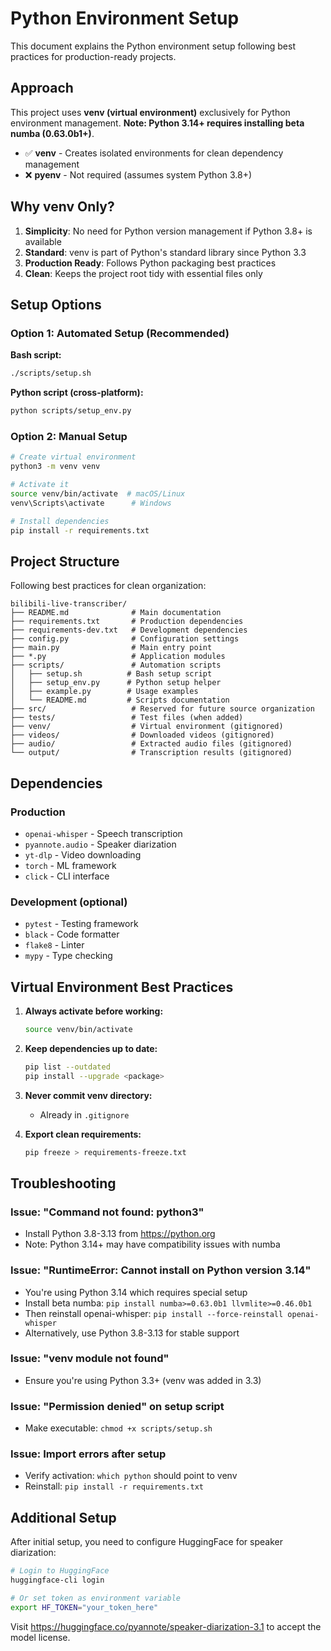 # Python Environment Setup

This document explains the Python environment setup following best practices for production-ready projects.

## Approach

This project uses **venv (virtual environment)** exclusively for Python environment management. **Note: Python 3.14+ requires installing beta numba (0.63.0b1+)**.

- ✅ **venv** - Creates isolated environments for clean dependency management
- ❌ **pyenv** - Not required (assumes system Python 3.8+)

## Why venv Only?

1. **Simplicity**: No need for Python version management if Python 3.8+ is available
2. **Standard**: venv is part of Python's standard library since Python 3.3
3. **Production Ready**: Follows Python packaging best practices
4. **Clean**: Keeps the project root tidy with essential files only

## Setup Options

### Option 1: Automated Setup (Recommended)

**Bash script:**
```bash
./scripts/setup.sh
```

**Python script (cross-platform):**
```bash
python scripts/setup_env.py
```

### Option 2: Manual Setup

```bash
# Create virtual environment
python3 -m venv venv

# Activate it
source venv/bin/activate  # macOS/Linux
venv\Scripts\activate      # Windows

# Install dependencies
pip install -r requirements.txt
```

## Project Structure

Following best practices for clean organization:

```
bilibili-live-transcriber/
├── README.md              # Main documentation
├── requirements.txt       # Production dependencies
├── requirements-dev.txt   # Development dependencies
├── config.py              # Configuration settings
├── main.py                # Main entry point
├── *.py                   # Application modules
├── scripts/               # Automation scripts
│   ├── setup.sh          # Bash setup script
│   ├── setup_env.py      # Python setup helper
│   ├── example.py        # Usage examples
│   └── README.md         # Scripts documentation
├── src/                   # Reserved for future source organization
├── tests/                 # Test files (when added)
├── venv/                  # Virtual environment (gitignored)
├── videos/                # Downloaded videos (gitignored)
├── audio/                 # Extracted audio files (gitignored)
└── output/                # Transcription results (gitignored)
```

## Dependencies

### Production
- `openai-whisper` - Speech transcription
- `pyannote.audio` - Speaker diarization
- `yt-dlp` - Video downloading
- `torch` - ML framework
- `click` - CLI interface

### Development (optional)
- `pytest` - Testing framework
- `black` - Code formatter
- `flake8` - Linter
- `mypy` - Type checking

## Virtual Environment Best Practices

1. **Always activate before working:**
   ```bash
   source venv/bin/activate
   ```

2. **Keep dependencies up to date:**
   ```bash
   pip list --outdated
   pip install --upgrade <package>
   ```

3. **Never commit venv directory:**
   - Already in `.gitignore`

4. **Export clean requirements:**
   ```bash
   pip freeze > requirements-freeze.txt
   ```

## Troubleshooting

### Issue: "Command not found: python3"
- Install Python 3.8-3.13 from https://python.org
- Note: Python 3.14+ may have compatibility issues with numba

### Issue: "RuntimeError: Cannot install on Python version 3.14"
- You're using Python 3.14 which requires special setup
- Install beta numba: `pip install numba>=0.63.0b1 llvmlite>=0.46.0b1`
- Then reinstall openai-whisper: `pip install --force-reinstall openai-whisper`
- Alternatively, use Python 3.8-3.13 for stable support

### Issue: "venv module not found"
- Ensure you're using Python 3.3+ (venv was added in 3.3)

### Issue: "Permission denied" on setup script
- Make executable: `chmod +x scripts/setup.sh`

### Issue: Import errors after setup
- Verify activation: `which python` should point to venv
- Reinstall: `pip install -r requirements.txt`

## Additional Setup

After initial setup, you need to configure HuggingFace for speaker diarization:

```bash
# Login to HuggingFace
huggingface-cli login

# Or set token as environment variable
export HF_TOKEN="your_token_here"
```

Visit https://huggingface.co/pyannote/speaker-diarization-3.1 to accept the model license.

